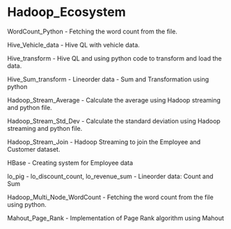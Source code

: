 # Hadoop_Ecosystem

WordCount_Python - Fetching the word count from the file.

Hive_Vehicle_data - Hive QL with vehicle data.

Hive_transform - Hive QL and using python code to transform and load the data.

Hive_Sum_transform - Lineorder data - Sum and Transformation using python

Hadoop_Stream_Average - Calculate the average using Hadoop streaming and python file.

Hadoop_Stream_Std_Dev - Calculate the standard deviation using Hadoop streaming and python file.

Hadoop_Stream_Join - Hadoop Streaming to join the Employee and Customer dataset.

HBase - Creating system for Employee data

lo_pig - lo_discount_count, lo_revenue_sum - Lineorder data: Count and Sum

Hadoop_Multi_Node_WordCount - Fetching the word count from the file using python.

Mahout_Page_Rank - Implementation of Page Rank algorithm using Mahout
